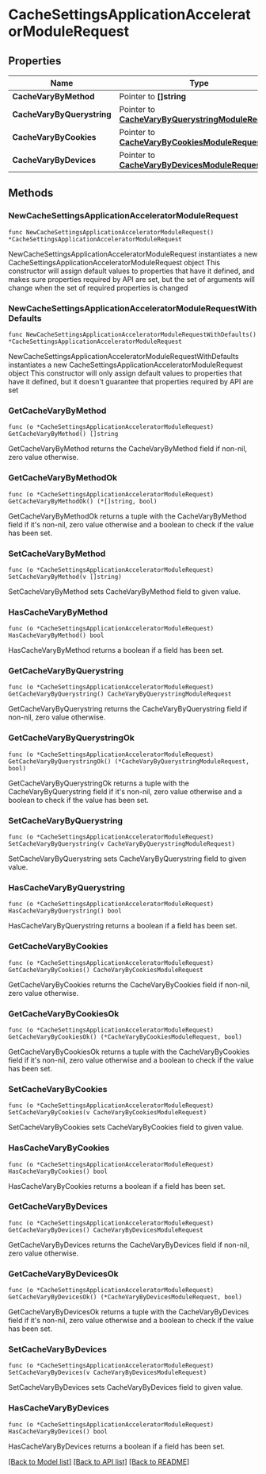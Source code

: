 # CacheSettingsApplicationAcceleratorModuleRequest

## Properties

Name | Type | Description | Notes
------------ | ------------- | ------------- | -------------
**CacheVaryByMethod** | Pointer to **[]string** |  | [optional] 
**CacheVaryByQuerystring** | Pointer to [**CacheVaryByQuerystringModuleRequest**](CacheVaryByQuerystringModuleRequest.md) |  | [optional] 
**CacheVaryByCookies** | Pointer to [**CacheVaryByCookiesModuleRequest**](CacheVaryByCookiesModuleRequest.md) |  | [optional] 
**CacheVaryByDevices** | Pointer to [**CacheVaryByDevicesModuleRequest**](CacheVaryByDevicesModuleRequest.md) |  | [optional] 

## Methods

### NewCacheSettingsApplicationAcceleratorModuleRequest

`func NewCacheSettingsApplicationAcceleratorModuleRequest() *CacheSettingsApplicationAcceleratorModuleRequest`

NewCacheSettingsApplicationAcceleratorModuleRequest instantiates a new CacheSettingsApplicationAcceleratorModuleRequest object
This constructor will assign default values to properties that have it defined,
and makes sure properties required by API are set, but the set of arguments
will change when the set of required properties is changed

### NewCacheSettingsApplicationAcceleratorModuleRequestWithDefaults

`func NewCacheSettingsApplicationAcceleratorModuleRequestWithDefaults() *CacheSettingsApplicationAcceleratorModuleRequest`

NewCacheSettingsApplicationAcceleratorModuleRequestWithDefaults instantiates a new CacheSettingsApplicationAcceleratorModuleRequest object
This constructor will only assign default values to properties that have it defined,
but it doesn't guarantee that properties required by API are set

### GetCacheVaryByMethod

`func (o *CacheSettingsApplicationAcceleratorModuleRequest) GetCacheVaryByMethod() []string`

GetCacheVaryByMethod returns the CacheVaryByMethod field if non-nil, zero value otherwise.

### GetCacheVaryByMethodOk

`func (o *CacheSettingsApplicationAcceleratorModuleRequest) GetCacheVaryByMethodOk() (*[]string, bool)`

GetCacheVaryByMethodOk returns a tuple with the CacheVaryByMethod field if it's non-nil, zero value otherwise
and a boolean to check if the value has been set.

### SetCacheVaryByMethod

`func (o *CacheSettingsApplicationAcceleratorModuleRequest) SetCacheVaryByMethod(v []string)`

SetCacheVaryByMethod sets CacheVaryByMethod field to given value.

### HasCacheVaryByMethod

`func (o *CacheSettingsApplicationAcceleratorModuleRequest) HasCacheVaryByMethod() bool`

HasCacheVaryByMethod returns a boolean if a field has been set.

### GetCacheVaryByQuerystring

`func (o *CacheSettingsApplicationAcceleratorModuleRequest) GetCacheVaryByQuerystring() CacheVaryByQuerystringModuleRequest`

GetCacheVaryByQuerystring returns the CacheVaryByQuerystring field if non-nil, zero value otherwise.

### GetCacheVaryByQuerystringOk

`func (o *CacheSettingsApplicationAcceleratorModuleRequest) GetCacheVaryByQuerystringOk() (*CacheVaryByQuerystringModuleRequest, bool)`

GetCacheVaryByQuerystringOk returns a tuple with the CacheVaryByQuerystring field if it's non-nil, zero value otherwise
and a boolean to check if the value has been set.

### SetCacheVaryByQuerystring

`func (o *CacheSettingsApplicationAcceleratorModuleRequest) SetCacheVaryByQuerystring(v CacheVaryByQuerystringModuleRequest)`

SetCacheVaryByQuerystring sets CacheVaryByQuerystring field to given value.

### HasCacheVaryByQuerystring

`func (o *CacheSettingsApplicationAcceleratorModuleRequest) HasCacheVaryByQuerystring() bool`

HasCacheVaryByQuerystring returns a boolean if a field has been set.

### GetCacheVaryByCookies

`func (o *CacheSettingsApplicationAcceleratorModuleRequest) GetCacheVaryByCookies() CacheVaryByCookiesModuleRequest`

GetCacheVaryByCookies returns the CacheVaryByCookies field if non-nil, zero value otherwise.

### GetCacheVaryByCookiesOk

`func (o *CacheSettingsApplicationAcceleratorModuleRequest) GetCacheVaryByCookiesOk() (*CacheVaryByCookiesModuleRequest, bool)`

GetCacheVaryByCookiesOk returns a tuple with the CacheVaryByCookies field if it's non-nil, zero value otherwise
and a boolean to check if the value has been set.

### SetCacheVaryByCookies

`func (o *CacheSettingsApplicationAcceleratorModuleRequest) SetCacheVaryByCookies(v CacheVaryByCookiesModuleRequest)`

SetCacheVaryByCookies sets CacheVaryByCookies field to given value.

### HasCacheVaryByCookies

`func (o *CacheSettingsApplicationAcceleratorModuleRequest) HasCacheVaryByCookies() bool`

HasCacheVaryByCookies returns a boolean if a field has been set.

### GetCacheVaryByDevices

`func (o *CacheSettingsApplicationAcceleratorModuleRequest) GetCacheVaryByDevices() CacheVaryByDevicesModuleRequest`

GetCacheVaryByDevices returns the CacheVaryByDevices field if non-nil, zero value otherwise.

### GetCacheVaryByDevicesOk

`func (o *CacheSettingsApplicationAcceleratorModuleRequest) GetCacheVaryByDevicesOk() (*CacheVaryByDevicesModuleRequest, bool)`

GetCacheVaryByDevicesOk returns a tuple with the CacheVaryByDevices field if it's non-nil, zero value otherwise
and a boolean to check if the value has been set.

### SetCacheVaryByDevices

`func (o *CacheSettingsApplicationAcceleratorModuleRequest) SetCacheVaryByDevices(v CacheVaryByDevicesModuleRequest)`

SetCacheVaryByDevices sets CacheVaryByDevices field to given value.

### HasCacheVaryByDevices

`func (o *CacheSettingsApplicationAcceleratorModuleRequest) HasCacheVaryByDevices() bool`

HasCacheVaryByDevices returns a boolean if a field has been set.


[[Back to Model list]](../README.md#documentation-for-models) [[Back to API list]](../README.md#documentation-for-api-endpoints) [[Back to README]](../README.md)


